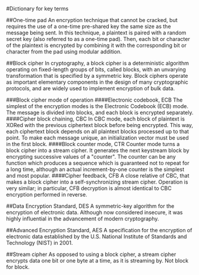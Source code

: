 #Dictionary for key terms

##One-time pad
An encryption technique that cannot be cracked, but requires the use of a
one-time pre-shared key the same size as the message being sent. In this
technique, a plaintext is paired with a random secret key (also referred to as a
one-time pad). Then, each bit or character of the plaintext is encrypted by
combining it with the corresponding bit or character from the pad using modular
addition.

##Block cipher
In cryptography, a block cipher is a deterministic algorithm operating on
fixed-length groups of bits, called blocks, with an unvarying transformation
that is specified by a symmetric key. Block ciphers operate as important
elementary components in the design of many cryptographic protocols, and are
widely used to implement encryption of bulk data.

###Block cipher mode of operation
####Electronic codebook, ECB
The simplest of the encryption modes is the Electronic Codebook (ECB) mode. The
message is divided into blocks, and each block is encrypted separately.
####Cipher block chaining, CBC
In CBC mode, each block of plaintext is XORed with the previous ciphertext block
before being encrypted. This way, each ciphertext block depends on all plaintext
blocks processed up to that point. To make each message unique, an
initialization vector must be used in the first block.
####Block counter mode, CTR
Counter mode turns a block cipher into a stream cipher. It generates the next
keystream block by encrypting successive values of a "counter". The counter can
be any function which produces a sequence which is guaranteed not to repeat for
a long time, although an actual increment-by-one counter is the simplest and
most popular.
####Cipher feedback, CFB
A close relative of CBC, that makes a block cipher into a self-synchronizing
stream cipher. Operation is very similar; in particular, CFB decryption is
almost identical to CBC encryption performed in reverse.

##Data Encryption Standard, DES
A symmetric-key algorithm for the encryption of electronic data. Although now
considered insecure, it was highly influential in the advancement of modern
cryptography.


##Advanced Encryption Standard, AES
A specification for the encryption of electronic data established by the U.S. 
National Institute of Standards and Technology (NIST) in 2001.


##Stream cipher
As opposed to using a block cipher, a stream cipher encrypts data one bit or one byte at a time, as it is streaming by. Not block for block.
